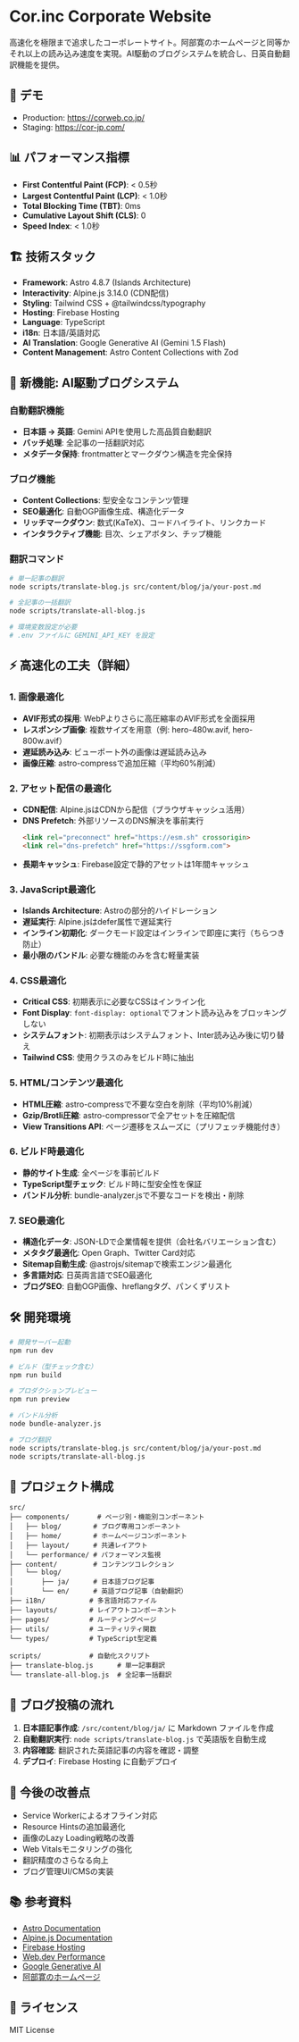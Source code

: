 # Cor.inc Corporate Website

高速化を極限まで追求したコーポレートサイト。阿部寛のホームページと同等かそれ以上の読み込み速度を実現。AI駆動のブログシステムを統合し、日英自動翻訳機能を提供。

## 🚀 デモ

- Production: <https://corweb.co.jp/>
- Staging: <https://cor-jp.com/>

## 📊 パフォーマンス指標

- **First Contentful Paint (FCP)**: < 0.5秒
- **Largest Contentful Paint (LCP)**: < 1.0秒
- **Total Blocking Time (TBT)**: 0ms
- **Cumulative Layout Shift (CLS)**: 0
- **Speed Index**: < 1.0秒

## 🏗️ 技術スタック

- **Framework**: Astro 4.8.7 (Islands Architecture)
- **Interactivity**: Alpine.js 3.14.0 (CDN配信)
- **Styling**: Tailwind CSS + @tailwindcss/typography
- **Hosting**: Firebase Hosting
- **Language**: TypeScript
- **i18n**: 日本語/英語対応
- **AI Translation**: Google Generative AI (Gemini 1.5 Flash)
- **Content Management**: Astro Content Collections with Zod

## 🤖 新機能: AI駆動ブログシステム

### 自動翻訳機能
- **日本語 → 英語**: Gemini APIを使用した高品質自動翻訳
- **バッチ処理**: 全記事の一括翻訳対応
- **メタデータ保持**: frontmatterとマークダウン構造を完全保持

### ブログ機能
- **Content Collections**: 型安全なコンテンツ管理
- **SEO最適化**: 自動OGP画像生成、構造化データ
- **リッチマークダウン**: 数式(KaTeX)、コードハイライト、リンクカード
- **インタラクティブ機能**: 目次、シェアボタン、チップ機能

### 翻訳コマンド

```bash
# 単一記事の翻訳
node scripts/translate-blog.js src/content/blog/ja/your-post.md

# 全記事の一括翻訳
node scripts/translate-all-blog.js

# 環境変数設定が必要
# .env ファイルに GEMINI_API_KEY を設定
```

## ⚡ 高速化の工夫（詳細）

### 1. 画像最適化
- **AVIF形式の採用**: WebPよりさらに高圧縮率のAVIF形式を全面採用
- **レスポンシブ画像**: 複数サイズを用意（例: hero-480w.avif, hero-800w.avif）
- **遅延読み込み**: ビューポート外の画像は遅延読み込み
- **画像圧縮**: astro-compressで追加圧縮（平均60%削減）

### 2. アセット配信の最適化
- **CDN配信**: Alpine.jsはCDNから配信（ブラウザキャッシュ活用）
- **DNS Prefetch**: 外部リソースのDNS解決を事前実行
  ```html
  <link rel="preconnect" href="https://esm.sh" crossorigin>
  <link rel="dns-prefetch" href="https://ssgform.com">
  ```
- **長期キャッシュ**: Firebase設定で静的アセットは1年間キャッシュ

### 3. JavaScript最適化
- **Islands Architecture**: Astroの部分的ハイドレーション
- **遅延実行**: Alpine.jsはdefer属性で遅延実行
- **インライン初期化**: ダークモード設定はインラインで即座に実行（ちらつき防止）
- **最小限のバンドル**: 必要な機能のみを含む軽量実装

### 4. CSS最適化
- **Critical CSS**: 初期表示に必要なCSSはインライン化
- **Font Display**: `font-display: optional`でフォント読み込みをブロッキングしない
- **システムフォント**: 初期表示はシステムフォント、Inter読み込み後に切り替え
- **Tailwind CSS**: 使用クラスのみをビルド時に抽出

### 5. HTML/コンテンツ最適化
- **HTML圧縮**: astro-compressで不要な空白を削除（平均10%削減）
- **Gzip/Brotli圧縮**: astro-compressorで全アセットを圧縮配信
- **View Transitions API**: ページ遷移をスムーズに（プリフェッチ機能付き）

### 6. ビルド時最適化
- **静的サイト生成**: 全ページを事前ビルド
- **TypeScript型チェック**: ビルド時に型安全性を保証
- **バンドル分析**: bundle-analyzer.jsで不要なコードを検出・削除

### 7. SEO最適化
- **構造化データ**: JSON-LDで企業情報を提供（会社名バリエーション含む）
- **メタタグ最適化**: Open Graph、Twitter Card対応
- **Sitemap自動生成**: @astrojs/sitemapで検索エンジン最適化
- **多言語対応**: 日英両言語でSEO最適化
- **ブログSEO**: 自動OGP画像、hreflangタグ、パンくずリスト

## 🛠️ 開発環境

```bash
# 開発サーバー起動
npm run dev

# ビルド（型チェック含む）
npm run build

# プロダクションプレビュー
npm run preview

# バンドル分析
node bundle-analyzer.js

# ブログ翻訳
node scripts/translate-blog.js src/content/blog/ja/your-post.md
node scripts/translate-all-blog.js
```

## 📁 プロジェクト構成

```
src/
├── components/       # ページ別・機能別コンポーネント
│   ├── blog/        # ブログ専用コンポーネント
│   ├── home/        # ホームページコンポーネント
│   ├── layout/      # 共通レイアウト
│   └── performance/ # パフォーマンス監視
├── content/         # コンテンツコレクション
│   └── blog/
│       ├── ja/      # 日本語ブログ記事
│       └── en/      # 英語ブログ記事（自動翻訳）
├── i18n/           # 多言語対応ファイル
├── layouts/        # レイアウトコンポーネント
├── pages/          # ルーティングページ
├── utils/          # ユーティリティ関数
└── types/          # TypeScript型定義

scripts/            # 自動化スクリプト
├── translate-blog.js      # 単一記事翻訳
└── translate-all-blog.js  # 全記事一括翻訳
```

## 📝 ブログ投稿の流れ

1. **日本語記事作成**: `/src/content/blog/ja/` に Markdown ファイルを作成
2. **自動翻訳実行**: `node scripts/translate-blog.js` で英語版を自動生成
3. **内容確認**: 翻訳された英語記事の内容を確認・調整
4. **デプロイ**: Firebase Hosting に自動デプロイ

## 🎯 今後の改善点

- Service Workerによるオフライン対応
- Resource Hintsの追加最適化
- 画像のLazy Loading戦略の改善
- Web Vitalsモニタリングの強化
- 翻訳精度のさらなる向上
- ブログ管理UI/CMSの実装

## 📚 参考資料

- [Astro Documentation](https://astro.build/)
- [Alpine.js Documentation](https://alpinejs.dev/)
- [Firebase Hosting](https://firebase.google.com/)
- [Web.dev Performance](https://web.dev/performance/)
- [Google Generative AI](https://ai.google.dev/)
- [阿部寛のホームページ](http://abehiroshi.la.coocan.jp/)

## 📝 ライセンス

MIT License
